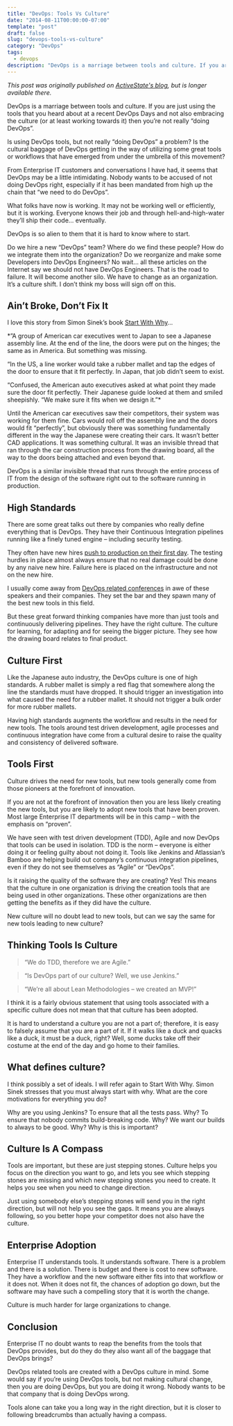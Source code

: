 ```yaml
---
title: "DevOps: Tools Vs Culture"
date: "2014-08-11T00:00:00-07:00"
template: "post"
draft: false
slug: "devops-tools-vs-culture"
category: "DevOps"
tags:
  - devops
description: "DevOps is a marriage between tools and culture. If you are just using the tools that you heard about at a recent DevOps Days and not also embracing the culture (or at least working towards it) then you’re not really “doing DevOps”."
---
```

_This post was originally published on [ActiveState's blog](https://www.activestate.com/blog/), but is longer available there._

DevOps is a marriage between tools and culture. If you are just using the tools that you heard about at a recent DevOps Days and not also embracing the culture (or at least working towards it) then you’re not really “doing DevOps”.

Is using DevOps tools, but not really “doing DevOps” a problem? Is the cultural baggage of DevOps getting in the way of utilizing some great tools or workflows that have emerged from under the umbrella of this movement?

From Enterprise IT customers and conversations I have had, it seems that DevOps may be a little intimidating. Nobody wants to be accused of not doing DevOps right, especially if it has been mandated from high up the chain that “we need to do DevOps”.

What folks have now is working. It may not be working well or efficiently, but it is working. Everyone knows their job and through hell-and-high-water they’ll ship their code… eventually.

DevOps is so alien to them that it is hard to know where to start.

Do we hire a new “DevOps” team? Where do we find these people? How do we integrate them into the organization? Do we reorganize and make some Developers into DevOps Engineers? No wait… all these articles on the Internet say we should not have DevOps Engineers. That is the road to failure. It will become another silo. We have to change as an organization. It’s a culture shift. I don’t think my boss will sign off on this.

## Ain’t Broke, Don’t Fix It

I love this story from Simon Sinek’s book [Start With Why](http://startwithwhy.com/)…

*”A group of American car executives went to Japan to see a Japanese assembly line. At the end of the line, the doors were put on the hinges; the same as in America. But something was missing.

“In the US, a line worker would take a rubber mallet and tap the edges of the door to ensure that it fit perfectly. In Japan, that job didn’t seem to exist.

“Confused, the American auto executives asked at what point they made sure the door fit perfectly. Their Japanese guide looked at them and smiled sheepishly. “We make sure it fits when we design it.”*

Until the American car executives saw their competitors, their system was working for them fine. Cars would roll off the assembly line and the doors would fit “perfectly”, but obviously there was something fundamentally different in the way the Japanese were creating their cars. It wasn’t better CAD applications. It was something cultural. It was an invisible thread that ran through the car construction process from the drawing board, all the way to the doors being attached and even beyond that.

DevOps is a similar invisible thread that runs through the entire process of IT from the design of the software right out to the software running in production.

## High Standards

There are some great talks out there by companies who really define everything that is DevOps. They have their Continuous Integration pipelines running like a finely tuned engine – including security testing.

They often have new hires [push to production on their first day](https://davidcummings.org/2011/03/13/push-code-to-production-on-day-one/). The testing hurdles in place almost always ensure that no real damage could be done by any naive new hire. Failure here is placed on the infrastructure and not on the new hire.

I usually come away from [DevOps related conferences](https://devopsdays.org/) in awe of these speakers and their companies. They set the bar and they spawn many of the best new tools in this field.

But these great forward thinking companies have more than just tools and continuously delivering pipelines. They have the right culture. The culture for learning, for adapting and for seeing the bigger picture. They see how the drawing board relates to final product.

## Culture First

Like the Japanese auto industry, the DevOps culture is one of high standards. A rubber mallet is simply a red flag that somewhere along the line the standards must have dropped. It should trigger an investigation into what caused the need for a rubber mallet. It should not trigger a bulk order for more rubber mallets.

Having high standards augments the workflow and results in the need for new tools. The tools around test driven development, agile processes and continuous integration have come from a cultural desire to raise the quality and consistency of delivered software.

## Tools First

Culture drives the need for new tools, but new tools generally come from those pioneers at the forefront of innovation.

If you are not at the forefront of innovation then you are less likely creating the new tools, but you are likely to adopt new tools that have been proven. Most large Enterprise IT departments will be in this camp – with the emphasis on “proven”.

We have seen with test driven development (TDD), Agile and now DevOps that tools can be used in isolation. TDD is the norm – everyone is either doing it or feeling guilty about not doing it. Tools like Jenkins and Atlassian’s Bamboo are helping build out company’s continuous integration pipelines, even if they do not see themselves as “Agile” or “DevOps”.

Is it raising the quality of the software they are creating? Yes! This means that the culture in one organization is driving the creation tools that are being used in other organizations. These other organizations are then getting the benefits as if they did have the culture.

New culture will no doubt lead to new tools, but can we say the same for new tools leading to new culture?

## Thinking Tools Is Culture

> “We do TDD, therefore we are Agile.”

> “Is DevOps part of our culture? Well, we use Jenkins.”

> “We’re all about Lean Methodologies – we created an MVP!”

I think it is a fairly obvious statement that using tools associated with a specific culture does not mean that that culture has been adopted.

It is hard to understand a culture you are not a part of; therefore, it is easy to falsely assume that you are a part of it. If it walks like a duck and quacks like a duck, it must be a duck, right? Well, some ducks take off their costume at the end of the day and go home to their families.

## What defines culture?

I think possibly a set of ideals. I will refer again to Start With Why. Simon Sinek stresses that you must always start with why. What are the core motivations for everything you do?

Why are you using Jenkins? To ensure that all the tests pass. Why? To ensure that nobody commits build-breaking code. Why? We want our builds to always to be good. Why? Why is this is important?

## Culture Is A Compass

Tools are important, but these are just stepping stones. Culture helps you focus on the direction you want to go, and lets you see which stepping stones are missing and which new stepping stones you need to create. It helps you see when you need to change direction.

Just using somebody else’s stepping stones will send you in the right direction, but will not help you see the gaps. It means you are always following, so you better hope your competitor does not also have the culture.

## Enterprise Adoption

Enterprise IT understands tools. It understands software. There is a problem and there is a solution. There is budget and there is cost to new software. They have a workflow and the new software either fits into that workflow or it does not. When it does not fit, the chances of adoption go down, but the software may have such a compelling story that it is worth the change.

Culture is much harder for large organizations to change.

## Conclusion

Enterprise IT no doubt wants to reap the benefits from the tools that DevOps provides, but do they do they also want all of the baggage that DevOps brings?

DevOps related tools are created with a DevOps culture in mind. Some would say if you’re using DevOps tools, but not making cultural change, then you are doing DevOps, but you are doing it wrong. Nobody wants to be that company that is doing DevOps wrong.

Tools alone can take you a long way in the right direction, but it is closer to following breadcrumbs than actually having a compass.